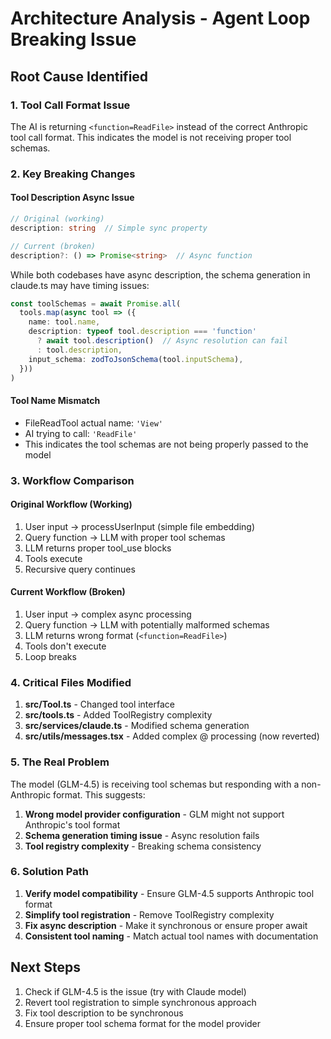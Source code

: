 # Architecture Analysis - Agent Loop Breaking Issue

## Root Cause Identified

### 1. Tool Call Format Issue
The AI is returning `<function=ReadFile>` instead of the correct Anthropic tool call format. This indicates the model is not receiving proper tool schemas.

### 2. Key Breaking Changes

#### Tool Description Async Issue
```typescript
// Original (working)
description: string  // Simple sync property

// Current (broken) 
description?: () => Promise<string>  // Async function
```

While both codebases have async description, the schema generation in claude.ts may have timing issues:

```typescript
const toolSchemas = await Promise.all(
  tools.map(async tool => ({
    name: tool.name,
    description: typeof tool.description === 'function' 
      ? await tool.description()  // Async resolution can fail
      : tool.description,
    input_schema: zodToJsonSchema(tool.inputSchema),
  }))
)
```

#### Tool Name Mismatch
- FileReadTool actual name: `'View'`
- AI trying to call: `'ReadFile'`
- This indicates the tool schemas are not being properly passed to the model

### 3. Workflow Comparison

#### Original Workflow (Working)
1. User input → processUserInput (simple file embedding)
2. Query function → LLM with proper tool schemas
3. LLM returns proper tool_use blocks
4. Tools execute
5. Recursive query continues

#### Current Workflow (Broken)
1. User input → complex async processing
2. Query function → LLM with potentially malformed schemas
3. LLM returns wrong format (`<function=ReadFile>`)
4. Tools don't execute
5. Loop breaks

### 4. Critical Files Modified

1. **src/Tool.ts** - Changed tool interface
2. **src/tools.ts** - Added ToolRegistry complexity
3. **src/services/claude.ts** - Modified schema generation
4. **src/utils/messages.tsx** - Added complex @ processing (now reverted)

### 5. The Real Problem

The model (GLM-4.5) is receiving tool schemas but responding with a non-Anthropic format. This suggests:

1. **Wrong model provider configuration** - GLM might not support Anthropic's tool format
2. **Schema generation timing issue** - Async resolution fails
3. **Tool registry complexity** - Breaking schema consistency

### 6. Solution Path

1. **Verify model compatibility** - Ensure GLM-4.5 supports Anthropic tool format
2. **Simplify tool registration** - Remove ToolRegistry complexity
3. **Fix async description** - Make it synchronous or ensure proper await
4. **Consistent tool naming** - Match actual tool names with documentation

## Next Steps

1. Check if GLM-4.5 is the issue (try with Claude model)
2. Revert tool registration to simple synchronous approach
3. Fix tool description to be synchronous
4. Ensure proper tool schema format for the model provider